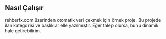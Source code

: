 ## Nasıl Çalışır

rehberfx.com üzerinden otomatik veri çekmek için örnek proje. Bu projede ilan kategorisi ve başlıklar elle yazılmıştır. Eğer talep olursa, bunu dinamik hale getirebilirim.